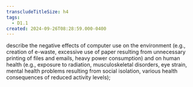 ```yaml
---
transcludeTitleSize: h4
tags:
  - D1.1
created: 2024-09-26T08:28:59.000-0400
---
```

describe the negative effects of computer use on the environment (e.g., creation of e-waste, excessive use of paper resulting from unnecessary printing of files and emails, heavy power consumption) and on human health (e.g., exposure to radiation, musculoskeletal disorders, eye strain, mental health problems resulting from social isolation, various health consequences of reduced activity levels);